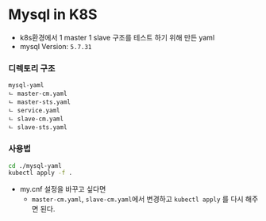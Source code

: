 # Mysql in K8S

* k8s환경에서 1 master 1 slave 구조를 테스트 하기 위해 만든 yaml
* mysql Version: ```5.7.31```
### 디렉토리 구조

    mysql-yaml
    ㄴ master-cm.yaml
    ㄴ master-sts.yaml
    ㄴ service.yaml
    ㄴ slave-cm.yaml
    ㄴ slave-sts.yaml
    
### 사용법
```bash
cd ./mysql-yaml
kubectl apply -f .
```
* my.cnf 설정을 바꾸고 싶다면
    * ```master-cm.yaml```, ```slave-cm.yaml```에서 변경하고 ```kubectl apply``` 를 다시 해주면 된다. 
